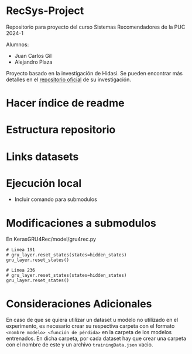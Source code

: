 # RecSys-Project
Repositorio para proyecto del curso Sistemas Recomendadores de la PUC 2024-1

Alumnos:
- Juan Carlos Gil
- Alejandro Plaza

Proyecto basado en la investigación de Hidasi. Se pueden encontrar más detalles en el [repositorio oficial](https://github.com/hidasib/gru4rec_third_party_comparison) de su investigación.

# Hacer índice de readme

# Estructura repositorio

# Links datasets

# Ejecución local
- Incluir comando para submodulos

# Modificaciones a submodulos

En KerasGRU4Rec/model/gru4rec.py 
``` 
# Linea 191
# gru_layer.reset_states(states=hidden_states)
gru_layer.reset_states()

# Linea 236
# gru_layer.reset_states(states=hidden_states)
gru_layer.reset_states()
```

# Consideraciones Adicionales

En caso de que se quiera utilizar un dataset u modelo no utilizado en el experimento, es necesario crear su respectiva carpeta con el formato ```<nombre modelo>_<función de pérdida>``` en la carpeta de los modelos entrenados. En dicha carpeta, por cada dataset hay que crear una carpeta con el nombre de este y un archivo ```trainingData.json``` vacio.